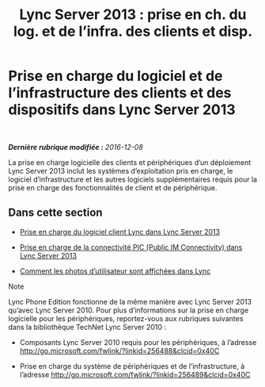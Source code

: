 ﻿---
title: "Lync Server 2013 : prise en ch. du log. et de l’infra. des clients et disp."
TOCTitle: Prise en charge du logiciel et de l’infrastructure des clients et des dispositifs
ms:assetid: 5dcccc2d-efb0-4e7d-9f14-34435fac8dde
ms:mtpsurl: https://technet.microsoft.com/fr-fr/library/Gg398412(v=OCS.15)
ms:contentKeyID: 49297350
ms.date: 12/10/2016
mtps_version: v=OCS.15
ms.translationtype: HT
---

# Prise en charge du logiciel et de l’infrastructure des clients et des dispositifs dans Lync Server 2013

 

_**Dernière rubrique modifiée :** 2016-12-08_

La prise en charge logicielle des clients et périphériques d’un déploiement Lync Server 2013 inclut les systèmes d’exploitation pris en charge, le logiciel d’infrastructure et les autres logiciels supplémentaires requis pour la prise en charge des fonctionnalités de client et de périphérique.

## Dans cette section

  -   
    [Prise en charge du logiciel client Lync dans Lync Server 2013](lync-server-2013-lync-client-software-support.md)

  -   
    [Prise en charge de la connectivité PIC (Public IM Connectivity) dans Lync Server 2013](lync-server-2013-support-for-public-instant-messenger-connectivity.md)

  -   
    [Comment les photos d’utilisateur sont affichées dans Lync](how-user-photos-are-displayed-in-lync.md)

> [!NOTE]  
> Lync Phone Edition fonctionne de la même manière avec Lync Server 2013 qu’avec Lync Server 2010. Pour plus d’informations sur la prise en charge logicielle pour les périphériques, reportez-vous aux rubriques suivantes dans la bibliothèque TechNet Lync Server 2010 :<ul>
> <li><p>Composants Lync Server 2010 requis pour les périphériques, à l’adresse <a href="http://go.microsoft.com/fwlink/?linkid=256488%26clcid=0x40c">http://go.microsoft.com/fwlink/?linkid=256488&amp;clcid=0x40C</a></p></li>
> <li><p>Prise en charge du système de périphériques et de l’infrastructure, à l’adresse <a href="http://go.microsoft.com/fwlink/?linkid=256489%26clcid=0x40c">http://go.microsoft.com/fwlink/?linkid=256489&amp;clcid=0x40C</a></p></li></ul>


